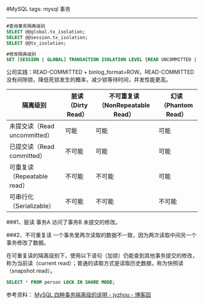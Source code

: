 #MySQL
tags: mysql 事务

---
```sql
#查询事务隔离级别
SELECT @@global.tx_isolation;
SELECT @@session.tx_isolation;
SELECT @@tx_isolation;

#修改隔离级别
SET [SESSION | GLOBAL] TRANSACTION ISOLATION LEVEL {READ UNCOMMITTED | READ COMMITTED | REPEATABLE READ | SERIALIZABLE}
```

公司实践：READ-COMMITTED + binlog_format=ROW。READ-COMMITTED没有间隙锁，降低死锁发生的概率，减少锁等待时间，并发性能更高。

| 隔离级别 | 脏读（Dirty Read） | 不可重复读（NonRepeatable Read） | 幻读（Phantom Read） |
|-|-|-|-|
| 未提交读（Read uncommitted）| 可能   | 可能   | 可能 |
| 已提交读（Read committed）  | 不可能 | 可能   | 可能 |
| 可重复读（Repeatable read） | 不可能 | 不可能 | 可能 |
| 可串行化（Serializable）    | 不可能 | 不可能 | 不可能 |

###1、脏读
事务A 访问了事务B 未提交的修改。

###2、不可重复读
一个事务里两次读取的数据不一致，因为两次读取中间另一个事务修改了数据。

在可重复读的隔离级别下，使用以下语句（加锁）仍能查到其他事务提交的修改，称为当前读（current read）；普通的读取方式是读取历史数据，称为快照读（snapshot read）。
```sql
SELECT * FROM person LOCK IN SHARE MODE;
```

参考资料：
[MySQL 四种事务隔离级的说明 - jyzhou - 博客园](http://www.cnblogs.com/zhoujinyi/p/3437475.html)